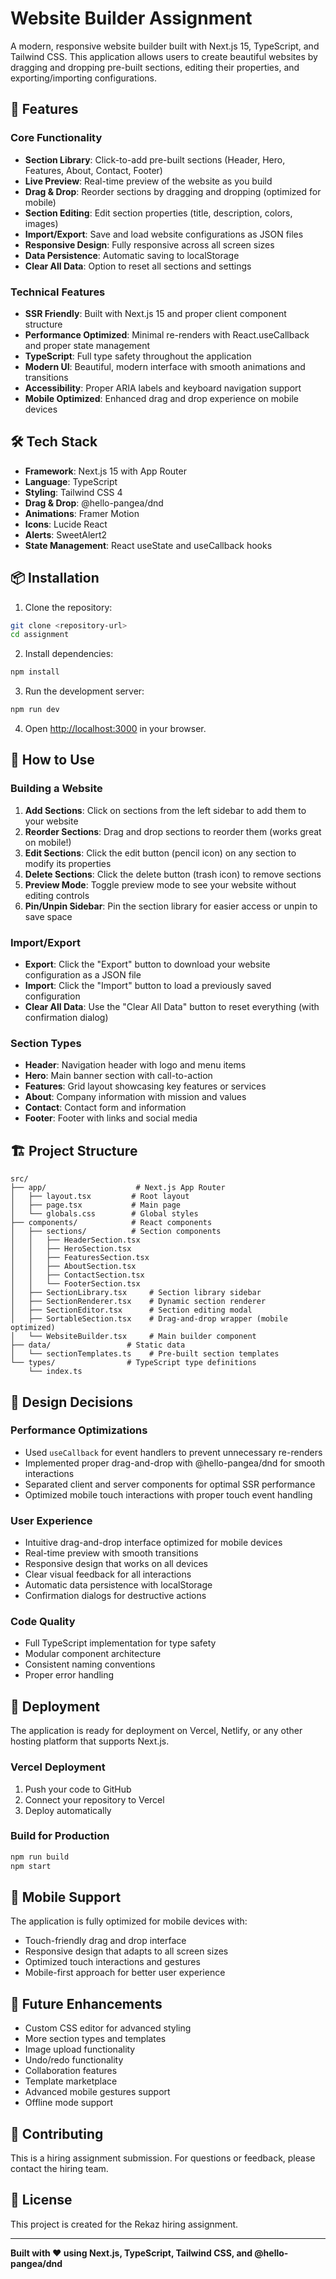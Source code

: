 # Website Builder Assignment

A modern, responsive website builder built with Next.js 15, TypeScript, and Tailwind CSS. This application allows users to create beautiful websites by dragging and dropping pre-built sections, editing their properties, and exporting/importing configurations.

## 🚀 Features

### Core Functionality
- **Section Library**: Click-to-add pre-built sections (Header, Hero, Features, About, Contact, Footer)
- **Live Preview**: Real-time preview of the website as you build
- **Drag & Drop**: Reorder sections by dragging and dropping (optimized for mobile)
- **Section Editing**: Edit section properties (title, description, colors, images)
- **Import/Export**: Save and load website configurations as JSON files
- **Responsive Design**: Fully responsive across all screen sizes
- **Data Persistence**: Automatic saving to localStorage
- **Clear All Data**: Option to reset all sections and settings

### Technical Features
- **SSR Friendly**: Built with Next.js 15 and proper client component structure
- **Performance Optimized**: Minimal re-renders with React.useCallback and proper state management
- **TypeScript**: Full type safety throughout the application
- **Modern UI**: Beautiful, modern interface with smooth animations and transitions
- **Accessibility**: Proper ARIA labels and keyboard navigation support
- **Mobile Optimized**: Enhanced drag and drop experience on mobile devices

## 🛠️ Tech Stack

- **Framework**: Next.js 15 with App Router
- **Language**: TypeScript
- **Styling**: Tailwind CSS 4
- **Drag & Drop**: @hello-pangea/dnd
- **Animations**: Framer Motion
- **Icons**: Lucide React
- **Alerts**: SweetAlert2
- **State Management**: React useState and useCallback hooks

## 📦 Installation

1. Clone the repository:
```bash
git clone <repository-url>
cd assignment
```

2. Install dependencies:
```bash
npm install
```

3. Run the development server:
```bash
npm run dev
```

4. Open [http://localhost:3000](http://localhost:3000) in your browser.

## 🎯 How to Use

### Building a Website

1. **Add Sections**: Click on sections from the left sidebar to add them to your website
2. **Reorder Sections**: Drag and drop sections to reorder them (works great on mobile!)
3. **Edit Sections**: Click the edit button (pencil icon) on any section to modify its properties
4. **Delete Sections**: Click the delete button (trash icon) to remove sections
5. **Preview Mode**: Toggle preview mode to see your website without editing controls
6. **Pin/Unpin Sidebar**: Pin the section library for easier access or unpin to save space

### Import/Export

- **Export**: Click the "Export" button to download your website configuration as a JSON file
- **Import**: Click the "Import" button to load a previously saved configuration
- **Clear All Data**: Use the "Clear All Data" button to reset everything (with confirmation dialog)

### Section Types

- **Header**: Navigation header with logo and menu items
- **Hero**: Main banner section with call-to-action
- **Features**: Grid layout showcasing key features or services
- **About**: Company information with mission and values
- **Contact**: Contact form and information
- **Footer**: Footer with links and social media

## 🏗️ Project Structure

```
src/
├── app/                    # Next.js App Router
│   ├── layout.tsx         # Root layout
│   ├── page.tsx           # Main page
│   └── globals.css        # Global styles
├── components/            # React components
│   ├── sections/          # Section components
│   │   ├── HeaderSection.tsx
│   │   ├── HeroSection.tsx
│   │   ├── FeaturesSection.tsx
│   │   ├── AboutSection.tsx
│   │   ├── ContactSection.tsx
│   │   └── FooterSection.tsx
│   ├── SectionLibrary.tsx     # Section library sidebar
│   ├── SectionRenderer.tsx    # Dynamic section renderer
│   ├── SectionEditor.tsx      # Section editing modal
│   ├── SortableSection.tsx    # Drag-and-drop wrapper (mobile optimized)
│   └── WebsiteBuilder.tsx     # Main builder component
├── data/                 # Static data
│   └── sectionTemplates.ts    # Pre-built section templates
└── types/                # TypeScript type definitions
    └── index.ts
```

## 🎨 Design Decisions

### Performance Optimizations
- Used `useCallback` for event handlers to prevent unnecessary re-renders
- Implemented proper drag-and-drop with @hello-pangea/dnd for smooth interactions
- Separated client and server components for optimal SSR performance
- Optimized mobile touch interactions with proper touch event handling

### User Experience
- Intuitive drag-and-drop interface optimized for mobile devices
- Real-time preview with smooth transitions
- Responsive design that works on all devices
- Clear visual feedback for all interactions
- Automatic data persistence with localStorage
- Confirmation dialogs for destructive actions

### Code Quality
- Full TypeScript implementation for type safety
- Modular component architecture
- Consistent naming conventions
- Proper error handling

## 🚀 Deployment

The application is ready for deployment on Vercel, Netlify, or any other hosting platform that supports Next.js.

### Vercel Deployment
1. Push your code to GitHub
2. Connect your repository to Vercel
3. Deploy automatically

### Build for Production
```bash
npm run build
npm start
```

## 📱 Mobile Support

The application is fully optimized for mobile devices with:
- Touch-friendly drag and drop interface
- Responsive design that adapts to all screen sizes
- Optimized touch interactions and gestures
- Mobile-first approach for better user experience

## 📝 Future Enhancements

- Custom CSS editor for advanced styling
- More section types and templates
- Image upload functionality
- Undo/redo functionality
- Collaboration features
- Template marketplace
- Advanced mobile gestures support
- Offline mode support

## 🤝 Contributing

This is a hiring assignment submission. For questions or feedback, please contact the hiring team.

## 📄 License

This project is created for the Rekaz hiring assignment.

---

**Built with ❤️ using Next.js, TypeScript, Tailwind CSS, and @hello-pangea/dnd**